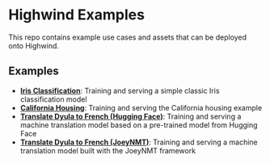 # Highwind Examples

This repo contains example use cases and assets that can be deployed onto Highwind.

## Examples

- **[Iris Classification](./iris-classification/)**: Training and serving a simple classic Iris classification model
- **[California Housing](./california-housing/)**: Training and serving the California housing example
- **[Translate Dyula to French (Hugging Face)](./translate-dyu-fr-hugging-face/)**: Training and serving a machine translation model based on a pre-trained model from Hugging Face
- **[Translate Dyula to French (JoeyNMT)](./translate-dyu-fr-joyenmt/)**: Training and serving a machine translation model built with the JoeyNMT framework
